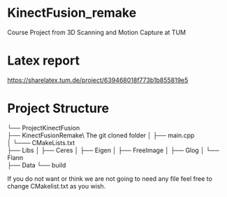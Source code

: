 # KinectFusion_remake
Course Project from 3D Scanning and Motion Capture at TUM
# Latex report
https://sharelatex.tum.de/project/639468018f773b1b855819e5

# Project Structure

└── ProjectKinectFusion\
   ├── KinectFusionRemake\ The git cloned folder
   │   ├── main.cpp\
   │   └─── CMakeLists.txt  
   ├── Libs 
   │   ├── Ceres
   │   ├── Eigen
   │   ├── FreeImage
   │   ├── Glog
   │   └── Flann  
   ├── Data
   └── build


If you do not want or think we are not going to need any file feel free to change CMakelist.txt as you wish.

